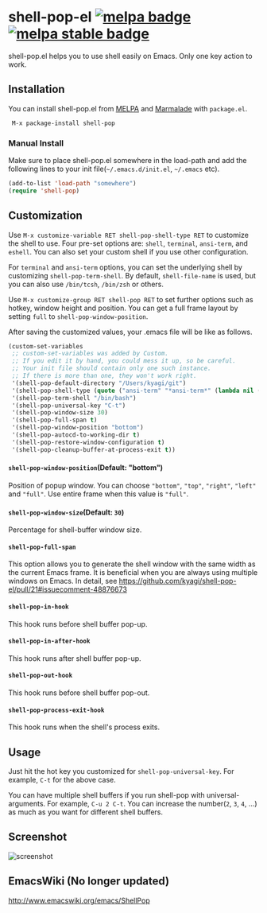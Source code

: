 # shell-pop-el [![melpa badge][melpa-badge]][melpa-link] [![melpa stable badge][melpa-stable-badge]][melpa-stable-link]

shell-pop.el helps you to use shell easily on Emacs. Only one key action to work.

## Installation

You can install shell-pop.el from [MELPA](https://melpa.org/) and [Marmalade](https://marmalade-repo.org/)
with `package.el`.

```
 M-x package-install shell-pop
```

### Manual Install

Make sure to place shell-pop.el somewhere in the load-path and add the following lines
to your init file(`~/.emacs.d/init.el`, `~/.emacs` etc).

```lisp
(add-to-list 'load-path "somewhere")
(require 'shell-pop)
```

## Customization

Use `M-x customize-variable RET shell-pop-shell-type RET` to customize the shell to use.  Four pre-set options are: `shell`, `terminal`, `ansi-term`, and `eshell`.  You can also set your custom shell if you use other configuration.

For `terminal` and `ansi-term` options, you can set the underlying shell by customizing `shell-pop-term-shell`.  By default, `shell-file-name` is used, but you can also use `/bin/tcsh`, `/bin/zsh` or others.

Use `M-x customize-group RET shell-pop RET` to set further options such as hotkey, window height and position.
You can get a full frame layout by setting `full` to `shell-pop-window-position`.

After saving the customized values, your .emacs file will be like as follows.

```lisp
(custom-set-variables
 ;; custom-set-variables was added by Custom.
 ;; If you edit it by hand, you could mess it up, so be careful.
 ;; Your init file should contain only one such instance.
 ;; If there is more than one, they won't work right.
 '(shell-pop-default-directory "/Users/kyagi/git")
 '(shell-pop-shell-type (quote ("ansi-term" "*ansi-term*" (lambda nil (ansi-term shell-pop-term-shell)))))
 '(shell-pop-term-shell "/bin/bash")
 '(shell-pop-universal-key "C-t")
 '(shell-pop-window-size 30)
 '(shell-pop-full-span t)
 '(shell-pop-window-position "bottom")
 '(shell-pop-autocd-to-working-dir t)
 '(shell-pop-restore-window-configuration t)
 '(shell-pop-cleanup-buffer-at-process-exit t))
 ```

#### `shell-pop-window-position`(Default: "bottom")

Position of popup window. You can choose `"bottom"`, `"top"`, `"right"`, `"left"` and `"full"`.
Use entire frame when this value is `"full"`.


#### `shell-pop-window-size`(Default: `30`)

Percentage for shell-buffer window size.


#### `shell-pop-full-span`

This option allows you to generate the shell window with the same width as the current Emacs frame. It is beneficial when you are always using multiple windows on Emacs. In detail, see https://github.com/kyagi/shell-pop-el/pull/21#issuecomment-48876673

#### `shell-pop-in-hook`

This hook runs before shell buffer pop-up.

#### `shell-pop-in-after-hook`

This hook runs after shell buffer pop-up.

#### `shell-pop-out-hook`

This hook runs before shell buffer pop-out.

#### `shell-pop-process-exit-hook`

This hook runs when the shell's process exits.


## Usage

Just hit the hot key you customized for `shell-pop-universal-key`.
For example, `C-t` for the above case.

You can have multiple shell buffers if you run shell-pop with universal-arguments.
For example, `C-u 2 C-t`. You can increase the number(`2`, `3`, `4`, ...) as much as you want for different shell buffers.

## Screenshot

![screenshot](https://raw.github.com/kyagi/shell-pop-el/master/screenshot.png)

## EmacsWiki (No longer updated)

http://www.emacswiki.org/emacs/ShellPop

[melpa-link]: http://melpa.org/#/shell-pop
[melpa-stable-link]: http://stable.melpa.org/#/shell-pop
[melpa-badge]: http://melpa.org/packages/shell-pop-badge.svg
[melpa-stable-badge]: http://stable.melpa.org/packages/shell-pop-badge.svg

